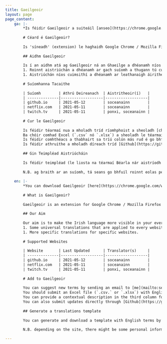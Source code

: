 ```yaml
---
title: Gaeilgeoir
layout: page
page_content:
    ga: |-
        *Is féidir Gaeilgeoir a suiteáil [anseo](https://chrome.google.com/webstore/detail/gaeilgeoir/boljhhcnjbdijgbledlnokiianknolel) do Google Chrome agus [anseo](https://addons.mozilla.org/ga-IE/firefox/addon/gaeilgeoir) do Firefox*
        
        # Céard é Gaeilgeoir?
        
        Is 'síneadh' (extension) le haghaidh Google Chrome / Mozilla Firefox é Gaeilgeoir a déanann aistriúchán neamhiomlán ar shuíomhanna idirlíne.
        
        ## Aidhm Gaeilgeoir
        
        Is í an aidhm atá ag Gaeilgeoir ná an Ghaeilge a dhéanamh níos feiceálaí i do shaol laethiúl. Déantar seo ar dhá bhealach:
        1. Roinnt aistriúchán a dhéanamh ar gach suíomh a thugann tú cuairt ar. Tá roinnt téarmaí coitianta aistrithe (m.sh `Home -> Baile`) do gach suíomh.
        1. Aistriúchán níos cuimsithí a dhéanamh ar leathanaigh áirithe
        
        # Suíomhanna Tacaithe
        
        | Suíomh        | Athrú Deireanach  | Aistritheoir(í)   |
        | --------------|-------------------|-------------------|
        | github.io     | 2021-05-12        | soceanainn        |
        | netflix.com   | 2021-05-11        | soceanainn        |
        | twitch.tv     | 2021-05-11        | ponxi, soceanainn |
      
        # Cur le Gaeilgeoir
        
        Is féidir téarmaí nua a mholadh tríd ríomhphoist a sheoladh [chugam](mailto:seamusoceanainn@gmail.com). 
        Ba chóir comhad Excel (`.csv` nó `.xlsx`) a sheoladh le téarmaí i mBéarla sa chéad colún, agus na aistriúcháin i nGaeilge sa dara cholún. 
        Is féidir comhthéacs a thabhairt sa tríú colún más rud é go bhfuil sé ag teastáil.
        Is féidir athruithe a mholadh díreach tríd [Github](https://github.com/gael-cms/gaeilgeoir) ach oiread, má tá taithí agat leis an suíomh sin agus leis an leagan `json`.
        
        ## Gin Teimpléad Aistriúcháin
        
        Is féidir teimpléad (le liosta na téarmaí Béarla nár aistríodh chomh maith leis na aistriúcháin atá in úsáid) a ghinúint agus a íoslódáil tríd deaschliceáil (right click) aon áit ar an leathanach agus brú ar 'Download translation template file'
        
        N.B. ag braith ar an suíomh, tá seans go bhfuil roinnt eolas pearsanta sa chomhad a ghintear. **Déan cinnte aon eolas pearsanta a scriosadh roimh an comhad a roinnt.** 
        
    en: |-
        *You can download Gaeilgeoir [here](https://chrome.google.com/webstore/detail/gaeilgeoir/boljhhcnjbdijgbledlnokiianknolel) for Google Chrome and [here](https://addons.mozilla.org/ga-IE/firefox/addon/gaeilgeoir) for Firefox*
        
        # What is Gaeilgeoir?
        
        Gaeilgeoir is an extension for Google Chrome / Mozilla Firefox that provides partial translations for websites.
        
        ## Our Aim
        
        Our aim is to make the Irish language more visible in your everyday life. We do this in two ways:
        1. Some universal translations that are applied to every website you visit. This is for common terminology (e.g. `Home -> Baile`) that is shared by many websites.
        1. More specific translations for specific websites.
        
        # Supported Websites
        
        | Website       | Last Updated      | Translator(s)     |
        | --------------|-------------------|-------------------|
        | github.io     | 2021-05-12        | soceanainn        |
        | netflix.com   | 2021-05-11        | soceanainn        |
        | twitch.tv     | 2021-05-11        | ponxi, soceanainn |
      
        # Add to Gaeilgeoir
        
        You can suggest new terms by sending an email to [me](mailto:seamusoceanainn@gmail.com).
        You should submit an Excel file (`.csv.` or `.xlsx`) with English terms in the first column, and the Irish translations in the second column.
        You can provide a contextual description in the third column for some or all entries if necessary. 
        You can also submit updates directly through [Github](https://github.com/gael-cms/gaeilgeoir), if you are comfortable with that website and with the `json` format.
        
        ## Generate a translations template
        
        You can generate and download a template with English terms by right-clicking anywhere on the site and choosing 'Download translation template file'.
      
        N.B. depending on the site, there might be some personal information in the downloaded file. **Make sure to remove any personal information before sharing this file**.

---
```

